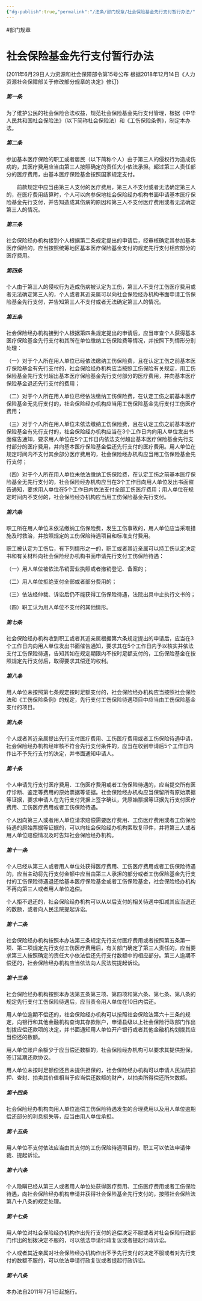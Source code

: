 ```yaml
---
{"dg-publish":true,"permalink":"/法条/部门规章/社会保险基金先行支付暂行办法/","created":"2025-03-04T14:32:24.660+08:00"}
---
```



#部门规章 
# 社会保险基金先行支付暂行办法

(2011年6月29日人力资源和社会保障部令第15号公布 根据2018年12月14日《人力资源社会保障部关于修改部分规章的决定》修订)  

##### 第一条

为了维护公民的社会保险合法权益，规范社会保险基金先行支付管理，根据《中华人民共和国社会保险法》（以下简称社会保险法）和《工伤保险条例》，制定本办法。  
  
##### 第二条

参加基本医疗保险的职工或者居民（以下简称个人）由于第三人的侵权行为造成伤病的，其医疗费用应当由第三人按照确定的责任大小依法承担。超过第三人责任部分的医疗费用，由基本医疗保险基金按照国家规定支付。  
  
　　前款规定中应当由第三人支付的医疗费用，第三人不支付或者无法确定第三人的，在医疗费用结算时，个人可以向参保地社会保险经办机构书面申请基本医疗保险基金先行支付，并告知造成其伤病的原因和第三人不支付医疗费用或者无法确定第三人的情况。  
  
##### 第三条

社会保险经办机构接到个人根据第二条规定提出的申请后，经审核确定其参加基本医疗保险的，应当按照统筹地区基本医疗保险基金支付的规定先行支付相应部分的医疗费用。  
  
##### 第四条

个人由于第三人的侵权行为造成伤病被认定为工伤，第三人不支付工伤医疗费用或者无法确定第三人的，个人或者其近亲属可以向社会保险经办机构书面申请工伤保险基金先行支付，并告知第三人不支付或者无法确定第三人的情况。  
  
##### 第五条

社会保险经办机构接到个人根据第四条规定提出的申请后，应当审查个人获得基本医疗保险基金先行支付和其所在单位缴纳工伤保险费等情况，并按照下列情形分别处理：  
  
（一）对于个人所在用人单位已经依法缴纳工伤保险费，且在认定工伤之前基本医疗保险基金有先行支付的，社会保险经办机构应当按照工伤保险有关规定，用工伤保险基金先行支付超出基本医疗保险基金先行支付部分的医疗费用，并向基本医疗保险基金退还先行支付的费用；  
  
（二）对于个人所在用人单位已经依法缴纳工伤保险费，在认定工伤之前基本医疗保险基金无先行支付的，社会保险经办机构应当用工伤保险基金先行支付工伤医疗费用；  
  
（三）对于个人所在用人单位未依法缴纳工伤保险费，且在认定工伤之前基本医疗保险基金有先行支付的，社会保险经办机构应当在3个工作日内向用人单位发出书面催告通知，要求用人单位在5个工作日内依法支付超出基本医疗保险基金先行支付部分的医疗费用，并向基本医疗保险基金偿还先行支付的医疗费用。用人单位在规定时间内不支付其余部分医疗费用的，社会保险经办机构应当用工伤保险基金先行支付；  
  
（四）对于个人所在用人单位未依法缴纳工伤保险费，在认定工伤之前基本医疗保险基金无先行支付的，社会保险经办机构应当在3个工作日向用人单位发出书面催告通知，要求用人单位在5个工作日内依法支付全部工伤医疗费用；用人单位在规定时间内不支付的，社会保险经办机构应当用工伤保险基金先行支付。  
  
##### 第六条

职工所在用人单位未依法缴纳工伤保险费，发生工伤事故的，用人单位应当采取措施及时救治，并按照规定的工伤保险待遇项目和标准支付费用。  
  
职工被认定为工伤后，有下列情形之一的，职工或者其近亲属可以持工伤认定决定书和有关材料向社会保险经办机构书面申请先行支付工伤保险待遇：  
  
（一）用人单位被依法吊销营业执照或者撤销登记、备案的；  
  
（二）用人单位拒绝支付全部或者部分费用的；  
  
（三）依法经仲裁、诉讼后仍不能获得工伤保险待遇，法院出具中止执行文书的；  
  
（四）职工认为用人单位不支付的其他情形。  
  
##### 第七条

社会保险经办机构收到职工或者其近亲属根据第六条规定提出的申请后，应当在3个工作日内向用人单位发出书面催告通知，要求其在5个工作日内予以核实并依法支付工伤保险待遇，告知其如在规定期限内不按时足额支付的，工伤保险基金在按照规定先行支付后，取得要求其偿还的权利。  
  
##### 第八条

用人单位未按照第七条规定按时足额支付的，社会保险经办机构应当按照社会保险法和《工伤保险条例》的规定，先行支付工伤保险待遇项目中应当由工伤保险基金支付的项目。  
  
##### 第九条

个人或者其近亲属提出先行支付医疗费用、工伤医疗费用或者工伤保险待遇申请，社会保险经办机构经审核不符合先行支付条件的，应当在收到申请后5个工作日内作出不予先行支付的决定，并书面通知申请人。  
  
##### 第十条

个人申请先行支付医疗费用、工伤医疗费用或者工伤保险待遇的，应当提交所有医疗诊断、鉴定等费用的原始票据等证据。社会保险经办机构应当保留所有原始票据等证据，要求申请人在先行支付凭据上签字确认，凭原始票据等证据先行支付医疗费用、工伤医疗费用或者工伤保险待遇。  
  
个人因向第三人或者用人单位请求赔偿需要医疗费用、工伤医疗费用或者工伤保险待遇的原始票据等证据的，可以向社会保险经办机构索取复印件，并将第三人或者用人单位赔偿情况及时告知社会保险经办机构。
　　  
##### 第十一条

个人已经从第三人或者用人单位处获得医疗费用、工伤医疗费用或者工伤保险待遇的，应当主动将先行支付金额中应当由第三人承担的部分或者工伤保险基金先行支付的工伤保险待遇退还给基本医疗保险基金或者工伤保险基金，社会保险经办机构不再向第三人或者用人单位追偿。  
  
个人拒不退还的，社会保险经办机构可以从以后支付的相关待遇中扣减其应当退还的数额，或者向人民法院提起诉讼。  
  
##### 第十二条

社会保险经办机构按照本办法第三条规定先行支付医疗费用或者按照第五条第一项、第二项规定先行支付工伤医疗费用后，有关部门确定了第三人责任的，应当要求第三人按照确定的责任大小依法偿还先行支付数额中的相应部分。第三人逾期不偿还的，社会保险经办机构应当依法向人民法院提起诉讼。  
  
##### 第十三条

社会保险经办机构按照本办法第五条第三项、第四项和第六条、第七条、第八条的规定先行支付工伤保险待遇后，应当责令用人单位在10日内偿还。  
  
用人单位逾期不偿还的，社会保险经办机构可以按照社会保险法第六十三条的规定，向银行和其他金融机构查询其存款账户，申请县级以上社会保险行政部门作出划拨应偿还款项的决定，并书面通知用人单位开户银行或者其他金融机构划拨其应当偿还的数额。  
  
用人单位账户余额少于应当偿还数额的，社会保险经办机构可以要求其提供担保，签订延期还款协议。  
  
用人单位未按时足额偿还且未提供担保的，社会保险经办机构可以申请人民法院扣押、查封、拍卖其价值相当于应当偿还数额的财产，以拍卖所得偿还所欠数额。  
  
##### 第十四条

社会保险经办机构向用人单位追偿工伤保险待遇发生的合理费用以及用人单位逾期偿还部分的利息损失等，应当由用人单位承担。  
  
##### 第十五条

用人单位不支付依法应当由其支付的工伤保险待遇项目的，职工可以依法申请仲裁、提起诉讼。  
  
##### 第十六条

个人隐瞒已经从第三人或者用人单位处获得医疗费用、工伤医疗费用或者工伤保险待遇，向社会保险经办机构申请并获得社会保险基金先行支付的，按照社会保险法第八十八条的规定处理。  
  
##### 第十七条

用人单位对社会保险经办机构作出先行支付的追偿决定不服或者对社会保险行政部门作出的划拨决定不服的，可以依法申请行政复议或者提起行政诉讼。  
  
个人或者其近亲属对社会保险经办机构作出不予先行支付的决定不服或者对先行支付的数额不服的，可以依法申请行政复议或者提起行政诉讼。  
  
##### 第十八条

本办法自2011年7月1日起施行。